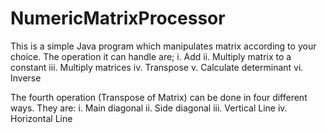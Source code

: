 # NumericMatrixProcessor
This is a simple Java program which manipulates matrix according to your choice. 
The operation it can handle are; 
      i. Add
      ii. Multiply matrix to a constant
      iii. Multiply matrices
      iv. Transpose
      v. Calculate determinant
      vi. Inverse
      
The fourth operation (Transpose of Matrix) can be done in four different ways. They are:
      i. Main diagonal
      ii. Side diagonal
      iii. Vertical Line
      iv. Horizontal Line
